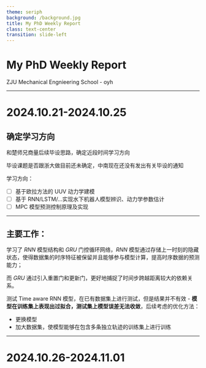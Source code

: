 ```yaml
---
theme: seriph
background: /background.jpg
title: My PhD Weekly Report
class: text-center
transition: slide-left
---
```


# My PhD Weekly Report

ZJU Mechanical Engnieering School - oyh

---

# 2024.10.21-2024.10.25

## 确定学习方向

和楚师兄商量后续毕设思路，确定近段时间学习方向

毕设课题是否跟浙大做目前还未确定，中南现在还没有发出有关毕设的通知

学习方向：

- [ ] 基于欧拉方法的 UUV 动力学建模
- [ ] 基于 RNN/LSTM/…实现水下机器人模型辨识、动力学参数估计
- [ ] MPC 模型预测控制原理及实现

---

## 主要工作：

学习了 $RNN$ 模型结构和 $GRU$ 门控循环网络，$RNN$ 模型通过存储上一时刻的隐藏状态，使得数据集的时序特征被保留并且能够参与模型计算，提高时序数据的预测能力；

而 $GRU$ 通过引入重置门和更新门，更好地捕捉了时间步跨越距离较大的依赖关系。

测试 Time aware RNN 模型，在已有数据集上进行测试，但是结果并不有效 - **模型在训练集上表现出过拟合，测试集上模型误差无法收敛**，后续考虑的优化方法：

- 更换模型
- 加大数据集，使模型能够在包含多条独立轨迹的训练集上进行训练

---

# 2024.10.26-2024.11.01
